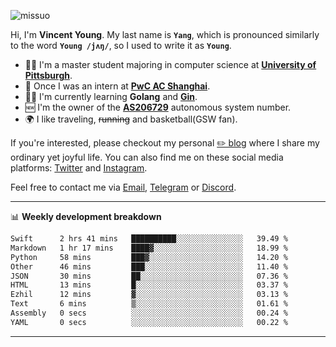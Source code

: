 <p align="left"> <img src="https://komarev.com/ghpvc/?username=missuo&label=Profile%20views&color=0e75b6&style=flat" alt="missuo" /> </p>


Hi, I'm **Vincent Young**. My last name is **`Yang`**, which is pronounced similarly to the word **`Young /jʌŋ/`**, so I used to write it as **`Young`**. 

-  👨‍🎓 I'm a master student majoring in computer science at [**University of Pittsburgh**](https://www.pitt.edu).
-  💼 Once I was an intern at **[PwC AC Shanghai](https://www.linkedin.com/company/pwc-ac-shanghai/)**.
-  👨‍💻 I'm currently learning **Golang** and [**Gin**](https://github.com/gin-gonic/gin).
-  🆕 I'm the owner of the **[AS206729](https://bgp.tools/AS206729)** autonomous system number.
-  🌍 I like traveling, ~~running~~ and basketball(GSW fan).

If you're interested, please checkout my personal [✏️ blog](https://missuo.me/) where I share my ordinary yet joyful life. You can also find me on these social media platforms: [Twitter](https://twitter.com/m1ssuo) and [Instagram](https://www.instagram.com/m1ssuo).

Feel free to contact me via <a href="mailto:i@yyt.moe">Email</a>, [Telegram](https://t.me/missuo) or [Discord](https://discordapp.com/users/missuo#7448).

-------

📊 **Weekly development breakdown**
<!--START_SECTION:waka-->

```txt
Swift      2 hrs 41 mins   ██████████░░░░░░░░░░░░░░░   39.49 %
Markdown   1 hr 17 mins    ████▓░░░░░░░░░░░░░░░░░░░░   18.99 %
Python     58 mins         ███▓░░░░░░░░░░░░░░░░░░░░░   14.20 %
Other      46 mins         ███░░░░░░░░░░░░░░░░░░░░░░   11.40 %
JSON       30 mins         ██░░░░░░░░░░░░░░░░░░░░░░░   07.36 %
HTML       13 mins         █░░░░░░░░░░░░░░░░░░░░░░░░   03.37 %
Ezhil      12 mins         ▓░░░░░░░░░░░░░░░░░░░░░░░░   03.13 %
Text       6 mins          ▒░░░░░░░░░░░░░░░░░░░░░░░░   01.61 %
Assembly   0 secs          ░░░░░░░░░░░░░░░░░░░░░░░░░   00.24 %
YAML       0 secs          ░░░░░░░░░░░░░░░░░░░░░░░░░   00.22 %
```

<!--END_SECTION:waka-->

-------
